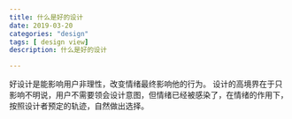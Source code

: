 ```yaml
---
title: 什么是好的设计  
date: 2019-03-20 
categories: "design"  
tags: [ design view]    
description: 什么是好的设计

---
```


好设计是能影响用户非理性，改变情绪最终影响他的行为。
设计的高境界在于只影响不明说，用户不需要领会设计意图，但情绪已经被感染了，在情绪的作用下，按照设计者预定的轨迹，自然做出选择。